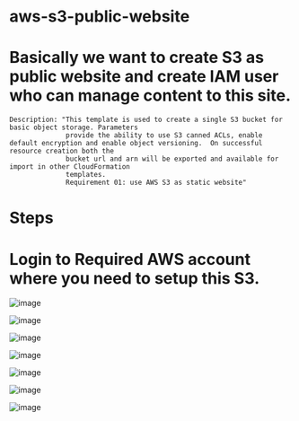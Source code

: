 ﻿# aws-s3-public-website
# Basically we want to create S3 as public website and create IAM user who can manage content to this site.

    Description: "This template is used to create a single S3 bucket for basic object storage. Parameters 
                  provide the ability to use S3 canned ACLs, enable default encryption and enable object versioning.  On successful resource creation both the 
                  bucket url and arn will be exported and available for import in other CloudFormation 
                  templates.
                  Requirement 01: use AWS S3 as static website"

# Steps
# Login to Required AWS account where you need to setup this S3.

![image](https://user-images.githubusercontent.com/44979343/161304826-247e63ce-77b1-4252-acfb-48d97f49cec8.png)

![image](https://user-images.githubusercontent.com/44979343/161305978-2b9b4821-0229-4ab3-85be-007bc353b7c7.png)

![image](https://user-images.githubusercontent.com/44979343/161306521-2808e31b-f8e1-408f-985c-c88f2d033d8d.png)

![image](https://user-images.githubusercontent.com/44979343/161306617-793bd402-0590-4eec-8430-f8a38e3e266d.png)

![image](https://user-images.githubusercontent.com/44979343/161306769-868bdbd5-0c0a-4d12-bdc1-784c9d164690.png)

![image](https://user-images.githubusercontent.com/44979343/161306847-c4ce9710-7d75-4877-be11-366114d631bf.png)

![image](https://user-images.githubusercontent.com/44979343/161306980-02f33bbc-6f9e-4c52-9faf-229f853697a0.png)
